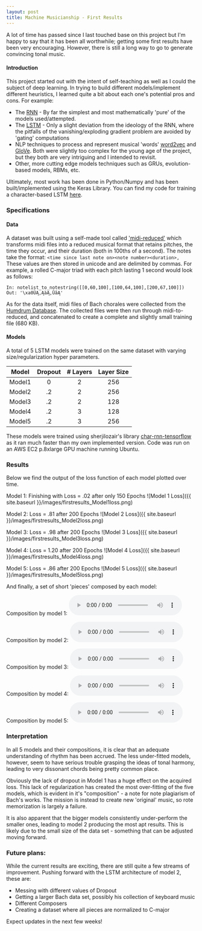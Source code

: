 ```yaml
---
layout: post
title: Machine Musicianship - First Results
---
```


A lot of time has passed since I last touched base on this project but I'm happy
to say that it has been all worthwhile; getting some first results have been
very encouraging. However, there is still a long way to go to generate
convincing tonal music.

#### Introduction
This project started out with the intent of self-teaching as well as I could the
subject of deep learning. In trying to build different models/implement
different heuristics, I learned quite a bit about each one's potential pros and
cons. For example:

* The [RNN](http://www.wildml.com/2015/09/recurrent-neural-networks-tutorial-part-1-introduction-to-rnns/) - By far the simplest and most mathematically 'pure' of the models
 used/attempted.
* The [LSTM](http://karpathy.github.io/2015/05/21/rnn-effectiveness/) - Only a
slight deviation from the ideology of the RNN, where the pitfalls of the
vanishing/exploding gradient problem are avoided by 'gating' computations
* NLP techniques to process and represent musical 'words'
[word2vec](https://www.tensorflow.org/tutorials/word2vec) and
[GloVe](https://nlp.stanford.edu/pubs/glove.pdf). Both were slightly too complex
for the young age of the project, but they both are very intriguing and I
intended to revisit.
* Other, more cutting edge models techniques such as GRUs, evolution-based
models, RBMs, etc.


Ultimately, most work has been done in Python/Numpy and has been
built/implemented using the Keras Library. You can find my code for training
a character-based LSTM [here](https://github.com/machine-music/char-rnn).


### Specifications
#### Data
A dataset was built using a self-made tool called ['midi-reduced'](https://github.com/machine-music/midi-reduced)
which transforms midi files into a reduced musical format that retains pitches,
the time they occur, and their duration (both in 100ths of a second). The notes
take the format: `<time since last note on><note number><duration>,`
These values are then stored in unicode and are delimited by commas. For
example, a rolled C-major triad with each pitch lasting 1 second would look as
follows:
```
In: notelist_to_notestring([[0,60,100],[100,64,100],[200,67,100]])
Out: '\xa0ÜĄ,ĄàĄ,ŨãĄ'
```

As for the data itself, midi files of Bach chorales were collected from the
[Humdrum Database](http://kern.ccarh.org/browse?l=371chorales). The collected
files were then run through midi-to-reduced, and concatenated to create a
complete and slightly small training file (680 KB).

#### Models
A total of 5 LSTM models were trained on the same dataset with varying
size/regularization hyper parameters.

| Model | Dropout | # Layers | Layer Size |
|:-----:|:-------:|:--------:|:----------:|
| Model1|        0|         2|         256|
| Model2|       .2|         2|         256|
| Model3|       .2|         2|         128|
| Model4|       .2|         3|         128|
| Model5|       .2|         3|         256|

These models were trained using sherjilozair's library [char-rnn-tensorflow](https://github.com/sherjilozair/char-rnn-tensorflow)
as it ran much faster than my own implemented version. Code was run on
an AWS EC2 p.8xlarge GPU machine running Ubuntu.

### Results

Below we find the output of the loss function of each model plotted over time.


Model 1: Finishing with Loss = .02 after only 150 Epochs
![Model 1 Loss]({{ site.baseurl }}/images/firstresults_Model1loss.png)


Model 2: Loss = .81 after 200 Epochs
![Model 2 Loss]({{ site.baseurl }}/images/firstresults_Model2loss.png)


Model 3: Loss = .98 after 200 Epochs
![Model 3 Loss]({{ site.baseurl }}/images/firstresults_Model3loss.png)


Model 4: Loss = 1.20 after 200 Epochs
![Model 4 Loss]({{ site.baseurl }}/images/firstresults_Model4loss.png)


Model 5: Loss = .86 after 200 Epochs
![Model 5 Loss]({{ site.baseurl }}/images/firstresults_Model5loss.png)


And finally, a set of short 'pieces' composed by each model:

Composition by model 1:
<audio controls>
  <source src="/audio/firstresults_composition1.wav" type="audio/wav">
  Your browser does not support the audio tag.
</audio>

Composition by model 2:
<audio controls>
  <source src="/audio/firstresults_composition2.wav" type="audio/wav">
  Your browser does not support the audio tag.
</audio>

Composition by model 3:
<audio controls>
  <source src="/audio/firstresults_composition3.wav" type="audio/wav">
  Your browser does not support the audio tag.
</audio>

Composition by model 4:
<audio controls>
  <source src="/audio/firstresults_composition4.wav" type="audio/wav">
  Your browser does not support the audio tag.
</audio>

Composition by model 5:
<audio controls>
  <source src="/audio/firstresults_composition5.wav" type="audio/wav">
  Your browser does not support the audio tag.
</audio>

### Interpretation

In all 5 models and their compositions, it is clear that an adequate
understanding of rhythm has been accrued. The less under-fitted models, however,
seem to have serious trouble grasping the ideas of tonal harmony, leading to
very dissonant chords being pretty common place.

Obviously the lack of dropout in Model 1 has a huge effect on the acquired loss.
This lack of regularization has created the most over-fitting of the five
models, which is evident in it's "composition" - a note for note plagiarism of
Bach's works. The mission is instead to create new 'original' music, so rote
memorization is largely a failure.

It is also apparent that the bigger models consistently under-perform the
smaller ones, leading to model 2 producing the most apt results. This is likely
due to the small size of the data set - something that can be adjusted moving
forward.


### Future plans:
While the current results are exciting, there are still quite a few streams of
improvement. Pushing forward with the LSTM architecture of model 2, these are:

* Messing with different values of Dropout
* Getting a larger Bach data set, possibly his collection of keyboard music
* Different Composers
* Creating a dataset where all pieces are normalized to C-major

Expect updates in the next few weeks!

